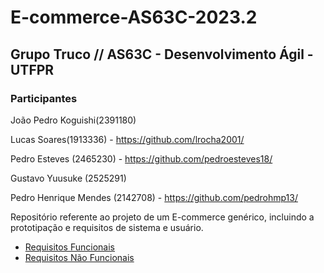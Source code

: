 # E-commerce-AS63C-2023.2

## Grupo Truco // AS63C - Desenvolvimento Ágil - UTFPR

### Participantes

João Pedro Koguishi(2391180)

Lucas Soares(1913336) - https://github.com/lrocha2001/ 

Pedro Esteves (2465230) - https://github.com/pedroesteves18/

Gustavo Yuusuke (2525291)

Pedro Henrique Mendes (2142708) - https://github.com/pedrohmp13/

Repositório referente ao projeto de um E-commerce genérico, incluindo a prototipação e requisitos de sistema e usuário.

* [Requisitos Funcionais](https://github.com/lrocha2001/E-commerce-AS63C-2023.2/blob/main/Requisitos%20de%20Usu%C3%A1rio/RF.md)
* [Requisitos Não Funcionais](https://github.com/lrocha2001/E-commerce-AS63C-2023.2/blob/main/Requisitos%20de%20Usu%C3%A1rio/RNF.md)
